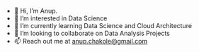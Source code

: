 - 👋 Hi, I’m Anup.
- 👀 I’m interested in Data Science
- 🌱 I’m currently learning Data Science and Cloud Architecture
- 💞️ I’m looking to collaborate on Data Analysis Projects
- 📫 Reach out me at anup.chakole@gmail.com

<!---
anup3495/anup3495 is a ✨ special ✨ repository because its `README.md` (this file) appears on your GitHub profile.
You can click the Preview link to take a look at your changes.
--->
